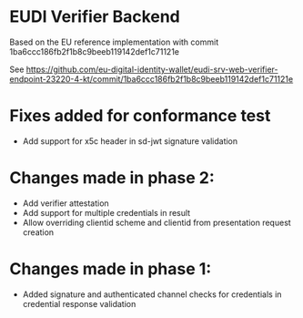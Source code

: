 # EUDI Verifier Backend

Based on the EU reference implementation with commit 1ba6ccc186fb2f1b8c9beeb119142def1c71121e

See https://github.com/eu-digital-identity-wallet/eudi-srv-web-verifier-endpoint-23220-4-kt/commit/1ba6ccc186fb2f1b8c9beeb119142def1c71121e

# Fixes added for conformance test
- Add support for x5c header in sd-jwt signature validation

# Changes made in phase 2:
- Add verifier attestation
- Add support for multiple credentials in result
- Allow overriding clientid scheme and clientid from presentation request creation

# Changes made in phase 1:
- Added signature and authenticated channel checks for credentials in credential response validation
